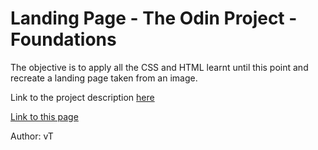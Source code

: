 # Landing Page - The Odin Project - Foundations
The objective is to apply all the CSS and HTML learnt until this point and recreate a landing page taken from an image.

Link to the project description [here](https://www.theodinproject.com/paths/foundations/courses/foundations/lessons/landing-page)

[Link to this page](https://ng9891.github.io/my-odin-project/landingPage_foundations/)

Author: vT